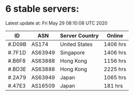 # 6 stable servers:

Latest update at: Fri May 29 08:10:08 UTC 2020

| ID | ASN | Server Country | Online |
| -- | --- | -------------- | ------ |
| #.D09B | AS174 | United States | 1406 hrs |
| #.7F1D | AS63949 | Singapore | 1406 hrs |
| #.B6F8 | AS63888 | Hong Kong | 1156 hrs |
| #.BD3E | AS63888 | Hong Kong | 2225 hrs |
| #.2A79 | AS63949 | Japan | 1065 hrs |
| #.47E3 | AS16509 | Japan | 181 hrs |

